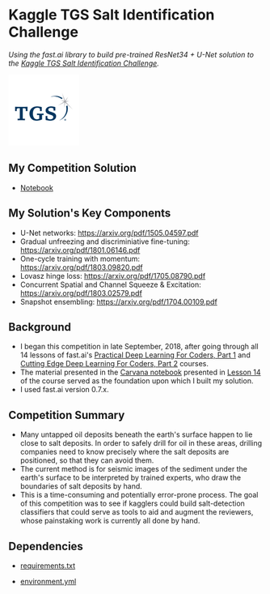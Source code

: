 # Kaggle TGS Salt Identification Challenge
*Using the fast.ai library to build pre-trained ResNet34 + U-Net solution to the [Kaggle TGS Salt Identification Challenge](https://www.kaggle.com/c/tgs-salt-identification-challenge/overview).*

<img src="https://github.com/jamesdellinger/kaggle_tgs_salt_identification_challenge/blob/master/images/thumb76_76.png" height="140">

## My Competition Solution
* [Notebook](http://nbviewer.jupyter.org/github/jamesdellinger/kaggle_tgs_salt_identification_challenge/blob/master/kernel_tgs_salt_sub6_unet-ish_resnet34_(best).ipynb)

## My Solution's Key Components
* U-Net networks: https://arxiv.org/pdf/1505.04597.pdf
* Gradual unfreezing and discriminiative fine-tuning: https://arxiv.org/pdf/1801.06146.pdf
* One-cycle training with momentum: https://arxiv.org/pdf/1803.09820.pdf
* Lovasz hinge loss: https://arxiv.org/pdf/1705.08790.pdf
* Concurrent Spatial and Channel Squeeze & Excitation: https://arxiv.org/pdf/1803.02579.pdf
* Snapshot ensembling: https://arxiv.org/pdf/1704.00109.pdf

## Background
* I began this competition in late September, 2018, after going through all 14 lessons of fast.ai's [Practical Deep Learning For Coders, Part 1](http://course.fast.ai/) and [Cutting Edge Deep Learning For Coders, Part 2](http://course.fast.ai/part2.html) courses.
* The material presented in the [Carvana notebook](https://github.com/fastai/fastai/blob/master/courses/dl2/carvana-unet.ipynb) presented in [Lesson 14](http://course.fast.ai/lessons/lesson14.html) of the course served as the foundation upon which I built my solution.
* I used fast.ai version 0.7.x.

## Competition Summary
* Many untapped oil deposits beneath the earth's surface happen to lie close to salt deposits. In order to safely drill for oil in these areas, drilling companies need to know precisely where the salt deposits are positioned, so that they can avoid them. 
* The current method is for seismic images of the sediment under the earth's surface to be interpreted by trained experts, who draw the boundaries of salt deposits by hand.
* This is a time-consuming and potentially error-prone process. The goal of this competition was to see if kagglers could build salt-detection classifiers that could serve as tools to aid and augment the reviewers, whose painstaking work is currently all done by hand.

## Dependencies
* [requirements.txt](https://github.com/jamesdellinger/kaggle_tgs_salt_identification_challenge/blob/master/requirements.txt)

* [environment.yml](https://github.com/jamesdellinger/kaggle_tgs_salt_identification_challenge/blob/master/exploration.ipynb)